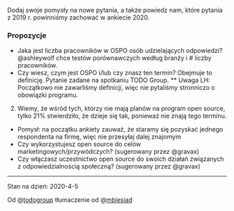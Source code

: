 Dodaj swoje pomysły na nowe pytania, a także powiedz nam, które pytania z 2019 r. powinniśmy zachować w ankiecie 2020.


### Propozycje
* Jaka jest liczba pracowników w OSPO osób udzielających odpowiedzi? @ashleywolf chce testów porównawczych według branży i # liczby pracowników.
* Czy wiesz, czym jest OSPO i/lub czy znasz ten termin? Obejmuje to definicję. Pytanie zadane na spotkaniu TODO Group.
** Uwaga LH: Początkowo nie zawarliśmy definicji, więc nie pytaliśmy stronniczo o obowiązki programu.
2) Wiemy, że wśród tych, którzy nie mają planów na program open source, tylko 21% stwierdziło, że dzieje się tak, ponieważ nie znają tego terminu.
* Pomysł: na początku ankiety zauważ, że staramy się pozyskać jednego respondenta na firmę, więc nie przesyłaj dalej znajomym
* Czy wykorzystujesz open source do celów marketingowych/przywódczych? (sugerowany przez @gravax)
* Czy włączasz uczestnictwo open source do swoich działań związanych z odpowiedzialnością społeczną? (sugerowany przez @gravax)

____________________
Stan na dzień: 2020-4-5

Od @[todogroup](https://github.com/todogroup) tłumaczenie od @[mbiesiad](https://github.com/mbiesiad)
